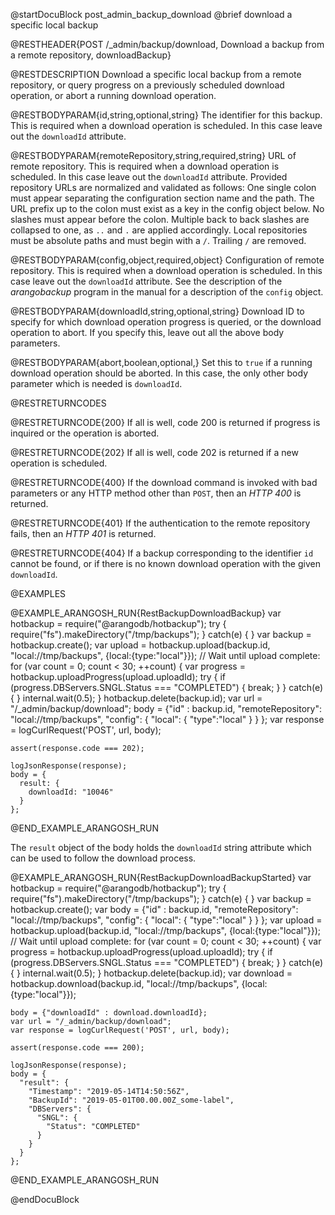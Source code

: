 @startDocuBlock post_admin_backup_download
@brief download a specific local backup

@RESTHEADER{POST /_admin/backup/download, Download a backup from a remote repository, downloadBackup}

@RESTDESCRIPTION
Download a specific local backup from a remote repository, or query
progress on a previously scheduled download operation, or abort
a running download operation.

@RESTBODYPARAM{id,string,optional,string}
The identifier for this backup. This is required when a download
operation is scheduled. In this case leave out the `downloadId`
attribute.

@RESTBODYPARAM{remoteRepository,string,required,string}
URL of remote repository. This is required when a download operation is
scheduled. In this case leave out the `downloadId` attribute. Provided
repository URLs are normalized and validated as follows: One single colon must
appear separating the configuration section name and the path. The URL prefix
up to the colon must exist as a key in the config object below. No slashes must
appear before the colon. Multiple back to back slashes are collapsed to one, as
`..` and `.` are applied accordingly. Local repositories must be absolute paths
and must begin with a `/`. Trailing `/` are removed.

@RESTBODYPARAM{config,object,required,object}
Configuration of remote repository. This is required when a download
operation is scheduled. In this case leave out the `downloadId`
attribute. See the description of the _arangobackup_ program in the manual
for a description of the `config` object.

@RESTBODYPARAM{downloadId,string,optional,string}
Download ID to specify for which download operation progress is queried, or
the download operation to abort.
If you specify this, leave out all the above body parameters.

@RESTBODYPARAM{abort,boolean,optional,}
Set this to `true` if a running download operation should be aborted. In
this case, the only other body parameter which is needed is `downloadId`.

@RESTRETURNCODES

@RESTRETURNCODE{200}
If all is well, code 200 is returned if progress is inquired or the
operation is aborted.

@RESTRETURNCODE{202}
If all is well, code 202 is returned if a new operation is scheduled.

@RESTRETURNCODE{400}
If the download command is invoked with bad parameters or any HTTP
method other than `POST`, then an *HTTP 400* is returned.

@RESTRETURNCODE{401}
If the authentication to the remote repository fails, then an *HTTP
401* is returned.

@RESTRETURNCODE{404}
If a backup corresponding to the identifier `id`  cannot be found, or if
there is no known download operation with the given `downloadId`.

@EXAMPLES

@EXAMPLE_ARANGOSH_RUN{RestBackupDownloadBackup}
    var hotbackup = require("@arangodb/hotbackup");
    try {
      require("fs").makeDirectory("/tmp/backups");
    } catch(e) {
    }
    var backup = hotbackup.create();
    var upload = hotbackup.upload(backup.id, "local://tmp/backups",
                                  {local:{type:"local"}});
    // Wait until upload complete:
    for (var count = 0; count < 30; ++count) {
      var progress = hotbackup.uploadProgress(upload.uploadId);
      try {
        if (progress.DBServers.SNGL.Status === "COMPLETED") {
          break;
        }
      } catch(e) {
      }
      internal.wait(0.5);
    }
    hotbackup.delete(backup.id);
    var url = "/_admin/backup/download";
    body = {"id" : backup.id,
            "remoteRepository": "local://tmp/backups",
            "config": {
              "local": {
                "type":"local"
              }
            }
           };
    var response = logCurlRequest('POST', url, body);

    assert(response.code === 202);

    logJsonResponse(response);
    body = {
      result: {
        downloadId: "10046"
      }
    };
@END_EXAMPLE_ARANGOSH_RUN

The `result` object of the body holds the `downloadId` string attribute which
can be used to follow the download process.

@EXAMPLE_ARANGOSH_RUN{RestBackupDownloadBackupStarted}
    var hotbackup = require("@arangodb/hotbackup");
    try {
      require("fs").makeDirectory("/tmp/backups");
    } catch(e) {
    }
    var backup = hotbackup.create();
    var body = {"id" : backup.id,
                "remoteRepository": "local://tmp/backups",
                "config": {
                  "local": {
                    "type":"local"
                  }
                }
               };
    var upload = hotbackup.upload(backup.id, "local://tmp/backups",
                                  {local:{type:"local"}});
    // Wait until upload complete:
    for (var count = 0; count < 30; ++count) {
      var progress = hotbackup.uploadProgress(upload.uploadId);
      try {
        if (progress.DBServers.SNGL.Status === "COMPLETED") {
          break;
        }
      } catch(e) {
      }
      internal.wait(0.5);
    }
    hotbackup.delete(backup.id);
    var download = hotbackup.download(backup.id, "local://tmp/backups",
                                      {local:{type:"local"}});

    body = {"downloadId" : download.downloadId};
    var url = "/_admin/backup/download";
    var response = logCurlRequest('POST', url, body);

    assert(response.code === 200);

    logJsonResponse(response);
    body = {
      "result": {
        "Timestamp": "2019-05-14T14:50:56Z",
        "BackupId": "2019-05-01T00.00.00Z_some-label",
        "DBServers": {
          "SNGL": {
            "Status": "COMPLETED"
          }
        }
      }
    };
@END_EXAMPLE_ARANGOSH_RUN

@endDocuBlock
